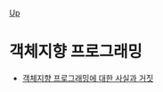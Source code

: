 [Up](../index.md)

# 객체지향 프로그래밍

- [객체지향 프로그래밍에 대한 사실과 거짓](./facts_and_lies_about_object_oriented_programming.md)

